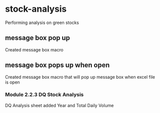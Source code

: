 # stock-analysis
Performing analysis on green stocks
## message box pop up
Created message box macro
## message box pops up when open
Created message box macro that will pop up message box when excel file is open
### Module 2.2.3 DQ Stock Analysis
DQ Analysis sheet added Year and Total Daily Volume 

